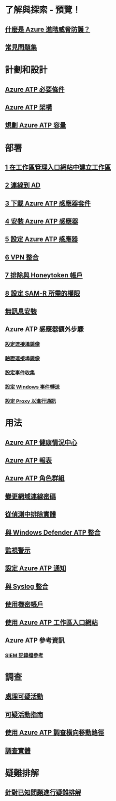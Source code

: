 # 了解與探索 - 預覽！
## [什麼是 Azure 進階威脅防護？](what-is-atp.md)
## [常見問題集](atp-technical-faq.md)
# 計劃和設計
## [Azure ATP 必要條件](atp-prerequisites.md)
## [Azure ATP 架構](atp-architecture.md)
## [規劃 Azure ATP 容量](atp-capacity-planning.md)
# 部署
## [1 在工作區管理入口網站中建立工作區](install-atp-step1.md)
## [2 連線到 AD](install-atp-step2.md)
## [3 下載 Azure ATP 感應器套件](install-atp-step3.md)
## [4 安裝 Azure ATP 感應器](install-atp-step4.md)
## [5 設定 Azure ATP 感應器](install-atp-step5.md)
## [6 VPN 整合](install-atp-step6-vpn.md)
## [7 排除與 Honeytoken 帳戶](install-atp-step7.md)
## [8 設定 SAM-R 所需的權限](install-atp-step8-samr.md)
## [無訊息安裝](ATP-silent-installation.md)
## Azure ATP 感應器額外步驟
### [設定連接埠鏡像](configure-port-mirroring.md)
### [驗證連接埠鏡像](validate-port-mirroring.md)
### [設定事件收集](configure-event-collection.md)
### [設定 Windows 事件轉送](configure-event-forwarding.md)
### [設定 Proxy 以進行通訊](configure-proxy.md)
# 用法
## [Azure ATP 健康情況中心](atp-health-center.md)
## [Azure ATP 報表](reports.md)
## [Azure ATP 角色群組](atp-role-groups.md)
## [變更網域連線密碼](modifying-atp-config-dcpassword.md)
## [從偵測中排除實體](excluding-entities-from-detections.md)
## [與 Windows Defender ATP 整合](integrate-wd-atp.md)
## [監視警示](monitoring-alerts.md)
## [設定 Azure ATP 通知](notifications.md)
## [與 Syslog 整合](setting-syslog.md)
## [使用機密帳戶](sensitive-accounts.md)
## [使用 Azure ATP 工作區入口網站](workspace-portal.md)
## Azure ATP 參考資訊
### [SIEM 記錄檔參考](cef-format-sa.md)
# 調查
## [處理可疑活動](working-with-suspicious-activities.md)
## [可疑活動指南](suspicious-activity-guide.md)
## [使用 Azure ATP 調查橫向移動路徑](use-case-lateral-movement-path.md)
## [調查實體](entity-profiles.md)
# 疑難排解
## [針對已知問題進行疑難排解](troubleshooting-atp-known-issues.md)